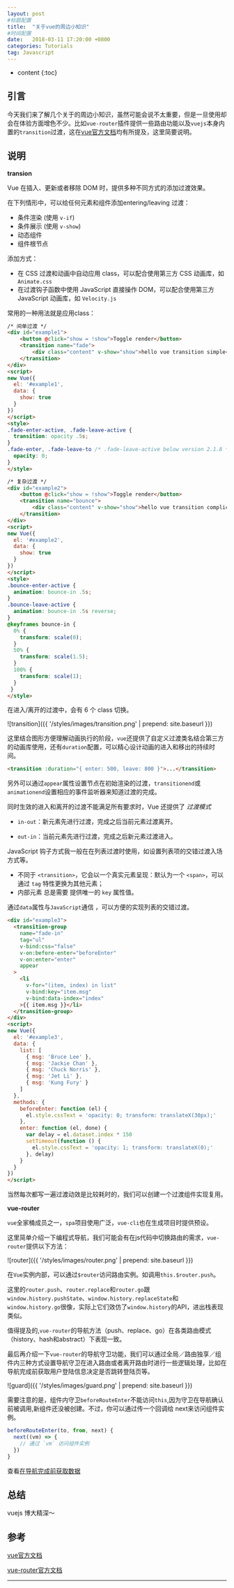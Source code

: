 ```yaml
---
layout: post
#标题配置
title:  "关于vue的周边小知识"
#时间配置
date:   2018-03-11 17:20:00 +0800
categories: Tutorials
tag: Javascript
---
```


* content
{:toc}

引言
------------------------
今天我们来了解几个关于的周边小知识，虽然可能会说不太重要，但是一旦使用却会在体验方面增色不少。比如`vue-router`插件提供一些路由功能以及`vuejs`本身内置的`transition`过渡，这在[vue官方文档](https://cn.vuejs.org/v2/api/#transition)均有所提及，这里简要说明。

说明
------------------------
**transion**

Vue 在插入、更新或者移除 DOM 时，提供多种不同方式的添加过渡效果。

在下列情形中，可以给任何元素和组件添加entering/leaving 过渡：
- 条件渲染 (使用 `v-if`)
- 条件展示 (使用 `v-show`)
- 动态组件
- 组件根节点

添加方式：
- 在 CSS 过渡和动画中自动应用 class，可以配合使用第三方 CSS 动画库，如 `Animate.css`
- 在过渡钩子函数中使用 JavaScript 直接操作 DOM，可以配合使用第三方 JavaScript 动画库，如 `Velocity.js`

常用的一种用法就是应用class：

```html
/* 间单过渡 */
<div id="example1">
	<button @click="show = !show">Toggle render</button>
	<transition name="fade">
		<div class="content" v-show="show">hello vue transition simple</div>
	</transition>
</div>
<script>
new Vue({
  el: '#example1',
  data: {
    show: true
  }
})
</script>
<style>
.fade-enter-active, .fade-leave-active {
  transition: opacity .5s;
}
.fade-enter, .fade-leave-to /* .fade-leave-active below version 2.1.8 */ {
  opacity: 0;
}
</style>

/* 复杂过渡 */
<div id="example2">
	<button @click="show = !show">Toggle render</button>
	<transition name="bounce">
		<div class="content" v-show="show">hello vue transition complicated</div>
	</transition>
</div>
<script>
new Vue({
  el: '#example2',
  data: {
    show: true
  }
})
</script>
<style>
.bounce-enter-active {
  animation: bounce-in .5s;
}
.bounce-leave-active {
  animation: bounce-in .5s reverse;
}
@keyframes bounce-in {
  0% {
    transform: scale(0);
  }
  50% {
    transform: scale(1.5);
  }
  100% {
    transform: scale(1);
  }
 }
</style>
```
在进入/离开的过渡中，会有 6 个 class 切换。

![transition]({{ '/styles/images/transition.png' | prepend: site.baseurl  }})

这里结合图形方便理解动画执行的阶段，`vue`还提供了自定义过渡类名结合第三方的动画库使用，还有`duration`配置，可以精心设计动画的进入和移出的持续时间。

```html
<transition :duration="{ enter: 500, leave: 800 }">...</transition>
```
另外可以通过`appear`属性设置节点在初始渲染的过渡，`transitionend`或`animationend`设置相应的事件监听器来知道过渡的完成。

同时生效的进入和离开的过渡不能满足所有要求时，Vue 还提供了 *过渡模式*

- `in-out`：新元素先进行过渡，完成之后当前元素过渡离开。

- `out-in`：当前元素先进行过渡，完成之后新元素过渡进入。

JavaScript 钩子方式我一般在在列表过渡时使用，如设置列表项的交错过渡入场方式等。

- 不同于 `<transition>`，它会以一个真实元素呈现：默认为一个 `<span>`，可以通过 `tag` 特性更换为其他元素；
- 内部元素 总是需要 提供唯一的 `key` 属性值。

通过`data`属性与`JavaScript`通信 ，可以方便的实现列表的交错过渡。

```html
<div id="example3">
  <transition-group
    name="fade-in"
    tag="ul"
    v-bind:css="false"
    v-on:before-enter="beforeEnter"
    v-on:enter="enter"
    appear
  >
    <li
      v-for="(item, index) in list"
      v-bind:key="item.msg"
      v-bind:data-index="index"
    >{{ item.msg }}</li>
  </transition-group>
</div>
<script>
new Vue({
  el: '#example3',
  data: {
    list: [
      { msg: 'Bruce Lee' },
      { msg: 'Jackie Chan' },
      { msg: 'Chuck Norris' },
      { msg: 'Jet Li' },
      { msg: 'Kung Fury' }
    ]
  },
  methods: {
    beforeEnter: function (el) {
      el.style.cssText = 'opacity: 0; transform: translateX(30px);'
    },
    enter: function (el, done) {
      var delay = el.dataset.index * 150
      setTimeout(function () {
        el.style.cssText = 'opacity: 1; transform: translateX(0);'
      }, delay)
    }
  }
})
</script>
```
当然每次都写一遍过渡动效是比较耗时的，我们可以创建一个过渡组件实现复用。

**vue-router**

`vue`全家桶成员之一，`spa`项目使用广泛，`vue-cli`也在生成项目时提供预设。

这里简单介绍一下编程式导航，我们可能会有在js代码中切换路由的需求，`vue-router`提供以下方法：

![router]({{ '/styles/images/router.png' | prepend: site.baseurl  }})

在`Vue`实例内部，可以通过`$router`访问路由实例。如调用`this.$router.push`。

这里的`router.push`、`router.replace`和`router.go`跟`window.history.pushState`、`window.history.replaceState`和`window.history.go`很像，实际上它们效仿了`window.history`的API，进出栈表现类似。

值得提及的,`vue-router`的导航方法（push、replace、go）在各类路由模式（history、hash和abstract）下表现一致。

最后再介绍一下`vue-router`的导航守卫功能，我们可以通过全局／路由独享／组件内三种方式设置导航守卫在进入路由或者离开路由时进行一些逻辑处理，比如在导航完成前获取用户登陆信息决定是否跳转登陆页等。

![guard]({{ '/styles/images/guard.png' | prepend: site.baseurl  }})

需要注意的是，组件内守卫`beforeRouteEnter`不能访问`this`,因为守卫在导航确认前被调用,新组件还没被创建。不过，你可以通过传一个回调给 next来访问组件实例。

```javascript
beforeRouteEnter(to, from, next) {
  next((vm) => {
    // 通过 `vm` 访问组件实例
  })
}
```

 查看[在导航完成前获取数据](https://router.vuejs.org/zh-cn/advanced/data-fetching.html)

总结
---------
vuejs 博大精深～


参考
---------
[vue官方文档](https://cn.vuejs.org/v2/guide/transitions.html)

[vue-router官方文档](https://router.vuejs.org/zh-cn/essentials/navigation.html)

---------

